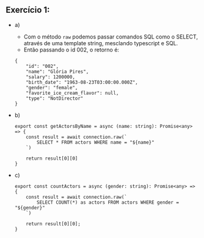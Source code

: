 ## Exercício 1:

* a) 

    - Com o método `raw` podemos passar comandos SQL como o SELECT, através de uma template string, mesclando typescript e SQL.
    - Então passando o id 002, o retorno é:

    ```
    {
        "id": "002",
        "name": "Glória Pires",
        "salary": 1200000,
        "birth_date": "1963-08-23T03:00:00.000Z",
        "gender": "female",
        "favorite_ice_cream_flavor": null,
        "type": "NotDirector"
    }
    ```

* b)

    ```
    export const getActorsByName = async (name: string): Promise<any> => {
        const result = await connection.raw(`
            SELECT * FROM actors WHERE name = "${name}"
        `)

        return result[0][0]
    }
    ```

* c)

    ```
    export const countActors = async (gender: string): Promise<any> => {
        const result = await connection.raw(`
            SELECT COUNT(*) as actors FROM actors WHERE gender = "${gender}"
        `)

        return result[0][0];
    }
    ```


    